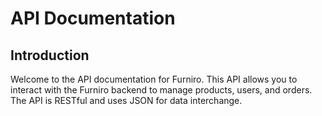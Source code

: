 # API Documentation

## Introduction

Welcome to the API documentation for Furniro. This API allows you to interact with the  Furniro backend to manage products, users, and orders. The API is RESTful and uses JSON for data interchange.
